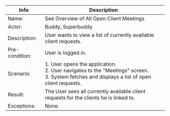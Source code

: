 | Info           | Description                                                                                                                                         |
| -------------- | --------------------------------------------------------------------------------------------------------------------------------------------------- |
| Name:          | See Overview of All Open Client Meetings                                                                                                            |
| Actor:         | Buddy, Superbuddy                                                                                                                                   |
| Description:   | User wants to view a list of currently available client requests.                                                                                   |
| Pre-condition: | User is logged in.                                                                                                                                  |
| Scenario:      | 1. User opens the application. <br> 2. User navigates to the "Meetings" screen. <br> 3. System fetches and displays a list of open client requests. |
| Result:        | The User sees all currently available client requests for the clients he is linked to.                                                              |
| Exceptions:    | None.                                                                                                                                               |
